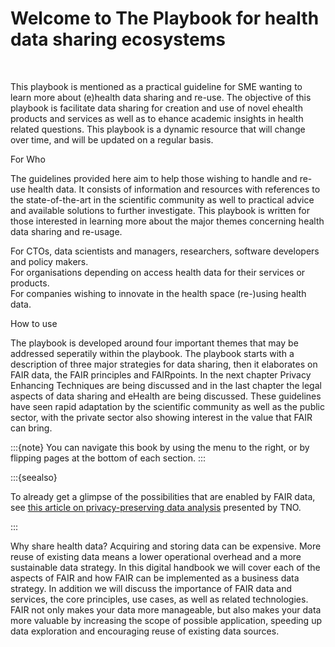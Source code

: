 # Welcome to The Playbook for health data sharing ecosystems 

</br>

This playbook is mentioned as a practical guideline for SME wanting to learn more about (e)health data sharing and re-use. 
The objective of this playbook is facilitate data sharing for creation and use of novel ehealth products and services as well as to ehance academic insights in health related questions. This playbook is a dynamic resource that will change over time, and will be updated on a regular basis.

For Who

The guidelines provided here aim to help those wishing to handle and re-use health data. It consists of information and resources with references to the state-of-the-art in the scientific community as well to practical advice and available solutions to further investigate. This playbook is written for those interested in learning more about the major themes concerning health data sharing and re-usage. 

For CTOs, data scientists and managers, researchers, software developers and policy makers.  
For organisations depending on access health data for their services or products.  
For companies wishing to innovate in the health space (re-)using health data. 

How to use

The playbook is developed around four important themes that may be addressed seperatily within the playbook. The playbook starts with a description of three major strategies for data sharing, then it elaborates on FAIR data, the FAIR principles and FAIRpoints. In the next chapter Privacy Enhancing Techniques are being discussed and in the last chapter the legal aspects of data sharing and eHealth are being discussed. 
These guidelines have seen rapid adaptation by the scientific community as well as the public sector, with the private sector also showing interest in the value that FAIR can bring.

:::{note}
You can navigate this book by using the menu to the right, or by flipping pages at the bottom of each section.
:::


:::{seealso}

To already get a glimpse of the possibilities that are enabled by FAIR data, see [this article on privacy-preserving data analysis](https://www.tno.nl/en/focus-areas/information-communication-technology/roadmaps/data-sharing/federated-learning/) presented by TNO.

:::

Why share health data? 
Acquiring and storing data can be expensive. More reuse of existing data means a lower operational overhead and a more sustainable data strategy. In this digital handbook we will cover each of the aspects of FAIR and how FAIR can be implemented as a business data strategy. In addition we will discuss the importance of FAIR data and services, the core principles, use cases, as well as related technologies. 
 FAIR not only makes your data more manageable, but also makes your data more valuable by increasing the scope of possible application, speeding up data exploration and encouraging reuse of existing data sources. 
